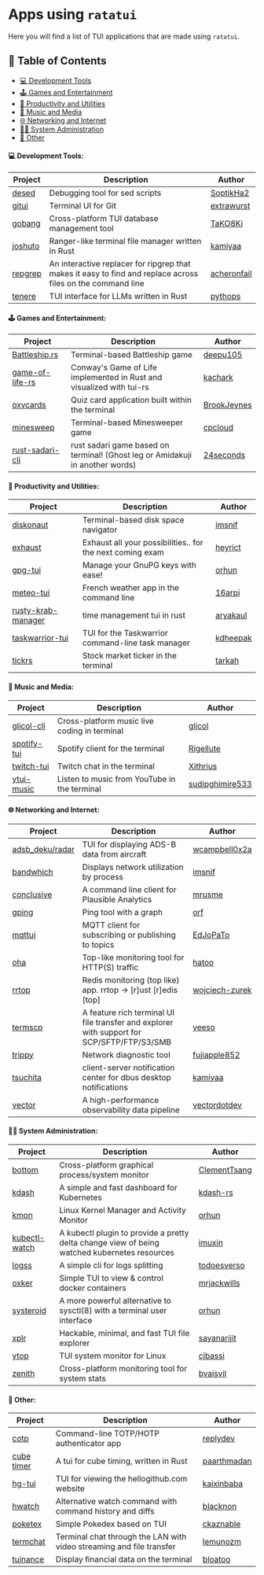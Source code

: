# Apps using `ratatui`
Here you will find a list of TUI applications that are made using `ratatui`.

## 📝 Table of Contents
- [💻 Development Tools](#-development-tools)
- [🕹️ Games and Entertainment](#️-games-and-entertainment)
- [🚀 Productivity and Utilities](#-productivity-and-utilities)
- [🎼 Music and Media](#-music-and-media)
- [🌐 Networking and Internet](#-networking-and-internet)
- [👨‍💻 System Administration](#-system-administration)
- [🌌 Other](#-other)


#### 💻 Development Tools:

| Project                                           | Description                                                                                                 | Author                                        |
| ------------------------------------------------- | ----------------------------------------------------------------------------------------------------------- | --------------------------------------------- |
| [desed](https://github.com/SoptikHa2/desed)       | Debugging tool for sed scripts                                                                              | [SoptikHa2](https://github.com/SoptikHa2)     |
| [gitui](https://github.com/extrawurst/gitui)      | Terminal UI for Git                                                                                         | [extrawurst](https://github.com/extrawurst)   |
| [gobang](https://github.com/TaKO8Ki/gobang)       | Cross-platform TUI database management tool                                                                 | [TaKO8Ki](https://github.com/TaKO8Ki)         |
| [joshuto](https://github.com/kamiyaa/joshuto)     | Ranger-like terminal file manager written in Rust                                                           | [kamiyaa](https://github.com/kamiyaa)         |
| [repgrep](https://github.com/acheronfail/repgrep) | An interactive replacer for ripgrep that makes it easy to find and replace across files on the command line | [acheronfail](https://github.com/acheronfail) |
| [tenere](https://github.com/pythops/tenere)       | TUI interface for LLMs written in Rust                                                                      | [pythops](https://github.com/pythops)         |

#### 🕹️ Games and Entertainment:

| Project                                                         | Description                                                                   | Author                                        |
| --------------------------------------------------------------- | ----------------------------------------------------------------------------- | --------------------------------------------- |
| [Battleship.rs](https://github.com/deepu105/battleship-rs)      | Terminal-based Battleship game                                                | [deepu105](https://github.com/deepu105)       |
| [game-of-life-rs](https://github.com/kachark/game-of-life-rs)   | Conway's Game of Life implemented in Rust and visualized with tui-rs          | [kachark](https://github.com/kachark)         |
| [oxycards](https://github.com/BrookJeynes/oxycards)             | Quiz card application built within the terminal                               | [BrookJeynes](https://github.com/BrookJeynes) |
| [minesweep](https://github.com/cpcloud/minesweep-rs)            | Terminal-based Minesweeper game                                               | [cpcloud](https://github.com/cpcloud)         |
| [rust-sadari-cli](https://github.com/24seconds/rust-sadari-cli) | rust sadari game based on terminal! (Ghost leg or Amidakuji in another words) | [24seconds](https://github.com/24seconds)     |

#### 🚀 Productivity and Utilities:

| Project                                                              | Description                                               | Author                                  |
| -------------------------------------------------------------------- | --------------------------------------------------------- | --------------------------------------- |
| [diskonaut](https://github.com/imsnif/diskonaut)                     | Terminal-based disk space navigator                       | [imsnif](https://github.com/imsnif)     |
| [exhaust](https://github.com/heyrict/exhaust)                        | Exhaust all your possibilities.. for the next coming exam | [heyrict](https://github.com/heyrict)   |
| [gpg-tui](https://github.com/orhun/gpg-tui)                          | Manage your GnuPG keys with ease!                         | [orhun](https://github.com/orhun)       |
| [meteo-tui](https://github.com/16arpi/meteo-tui)                     | French weather app in the command line                    | [16arpi](https://github.com/16arpi)     |
| [rusty-krab-manager](https://github.com/aryakaul/rusty-krab-manager) | time management tui in rust                               | [aryakaul](https://github.com/aryakaul) |
| [taskwarrior-tui](https://github.com/kdheepak/taskwarrior-tui)       | TUI for the Taskwarrior command-line task manager         | [kdheepak](https://github.com/kdheepak) |
| [tickrs](https://github.com/tarkah/tickrs)                           | Stock market ticker in the terminal                       | [tarkah](https://github.com/tarkah)     |

#### 🎼 Music and Media:

| Project                                                     | Description                                  | Author                                                |
| ----------------------------------------------------------- | -------------------------------------------- | ----------------------------------------------------- |
| [glicol-cli](https://github.com/glicol/glicol-cli)          | Cross-platform music live coding in terminal | [glicol](https://github.com/glicol)                   |
| [spotify-tui](https://github.com/Rigellute/spotify-tui)     | Spotify client for the terminal              | [Rigellute](https://github.com/Rigellute)             |
| [twitch-tui](https://github.com/Xithrius/twitch-tui)        | Twitch chat in the terminal                  | [Xithrius](https://github.com/Xithrius)               |
| [ytui-music](https://github.com/sudipghimire533/ytui-music) | Listen to music from YouTube in the terminal | [sudipghimire533](https://github.com/sudipghimire533) |

#### 🌐 Networking and Internet:

| Project                                                                 | Description                                                                                | Author                                              |
| ----------------------------------------------------------------------- | ------------------------------------------------------------------------------------------ | --------------------------------------------------- |
| [adsb_deku/radar](https://github.com/wcampbell0x2a/adsb_deku#radar-tui) | TUI for displaying ADS-B data from aircraft                                                | [wcampbell0x2a](https://github.com/wcampbell0x2a)   |
| [bandwhich](https://github.com/imsnif/bandwhich)                        | Displays network utilization by process                                                    | [imsnif](https://github.com/imsnif)                 |
| [conclusive](https://github.com/mrusme/conclusive)                      | A command line client for Plausible Analytics                                              | [mrusme](https://github.com/mrusme)                 |
| [gping](https://github.com/orf/gping/)                                  | Ping tool with a graph                                                                     | [orf](https://github.com/orf)                       |
| [mqttui](https://github.com/EdJoPaTo/mqttui)                            | MQTT client for subscribing or publishing to topics                                        | [EdJoPaTo](https://github.com/EdJoPaTo)             |
| [oha](https://github.com/hatoo/oha)                                     | Top-like monitoring tool for HTTP(S) traffic                                               | [hatoo](https://github.com/hatoo)                   |
| [rrtop](https://github.com/wojciech-zurek/rrtop)                        | Redis monitoring (top like) app. rrtop -> [r]ust [r]edis [top]                             | [wojciech-zurek](https://github.com/wojciech-zurek) |
| [termscp](https://github.com/veeso/termscp)                             | A feature rich terminal UI file transfer and explorer with support for SCP/SFTP/FTP/S3/SMB | [veeso](https://github.com/veeso)                   |
| [trippy](https://github.com/fujiapple852/trippy)                        | Network diagnostic tool                                                                    | [fujiapple852](https://github.com/fujiapple852)     |
| [tsuchita](https://github.com/kamiyaa/tsuchita)                         | client-server notification center for dbus desktop notifications                           | [kamiyaa](https://github.com/kamiyaa)               |
| [vector](https://github.com/vectordotdev/vector)                        | A high-performance observability data pipeline                                             | [vectordotdev](https://github.com/vectordotdev)     |

#### 👨‍💻 System Administration:

| Project                                                  | Description                                                                                  | Author                                          |
| -------------------------------------------------------- | -------------------------------------------------------------------------------------------- | ----------------------------------------------- |
| [bottom](https://github.com/ClementTsang/bottom)         | Cross-platform graphical process/system monitor                                              | [ClementTsang](https://github.com/ClementTsang) |
| [kdash](https://github.com/kdash-rs/kdash)               | A simple and fast dashboard for Kubernetes                                                   | [kdash-rs](https://github.com/kdash-rs)         |
| [kmon](https://github.com/orhun/kmon)                    | Linux Kernel Manager and Activity Monitor                                                    | [orhun](https://github.com/orhun)               |
| [kubectl-watch](https://github.com/imuxin/kubectl-watch) | A kubectl plugin to provide a pretty delta change view of being watched kubernetes resources | [imuxin](https://github.com/imuxin)             |
| [logss](https://github.com/todoesverso/logss)            | A simple cli for logs splitting                                                              | [todoesverso](https://github.com/todoesverso)   |
| [oxker](https://github.com/mrjackwills/oxker)            | Simple TUI to view & control docker containers                                               | [mrjackwills](https://github.com/mrjackwills)   |
| [systeroid](https://github.com/orhun/systeroid)          | A more powerful alternative to sysctl(8) with a terminal user interface                      | [orhun](https://github.com/orhun)               |
| [xplr](https://github.com/sayanarijit/xplr)              | Hackable, minimal, and fast TUI file explorer                                                | [sayanarijit](https://github.com/sayanarijit)   |
| [ytop](https://github.com/cjbassi/ytop)                  | TUI system monitor for Linux                                                                 | [cjbassi](https://github.com/cjbassi)           |
| [zenith](https://github.com/bvaisvil/zenith)             | Cross-platform monitoring tool for system stats                                              | [bvaisvil](https://github.com/bvaisvil)         |

#### 🌌 Other:

| Project                                           | Description                                                          | Author                                        |
| ------------------------------------------------- | -------------------------------------------------------------------- | --------------------------------------------- |
| [cotp](https://github.com/replydev/cotp)          | Command-line TOTP/HOTP authenticator app                             | [replydev](https://github.com/replydev)       |
| [cube timer](https://github.com/paarthmadan/cube) | A tui for cube timing, written in Rust                               | [paarthmadan](https://github.com/paarthmadan) |
| [hg-tui](https://github.com/kaixinbaba/hg-tui)    | TUI for viewing the hellogithub.com website                          | [kaixinbaba](https://github.com/kaixinbaba)   |
| [hwatch](https://github.com/blacknon/hwatch)      | Alternative watch command with command history and diffs             | [blacknon](https://github.com/blacknon)       |
| [poketex](https://github.com/ckaznable/poketex)   | Simple Pokedex based on TUI                                          | [ckaznable](https://github.com/ckaznable)     |
| [termchat](https://github.com/lemunozm/termchat)  | Terminal chat through the LAN with video streaming and file transfer | [lemunozm](https://github.com/lemunozm)       |
| [tuinance](https://github.com/bloatoo/tuinance)   | Display financial data on the terminal                               | [bloatoo](https://github.com/bloatoo)         |
